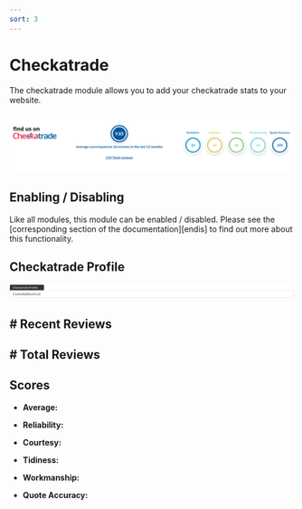 ```yaml
---
sort: 3
---
```


# Checkatrade

The checkatrade module allows you to add your checkatrade stats to your website.

![Image of the checkatrade module online](https://raw.githubusercontent.com/pinkpigeondocs/Pink-Pigeon-Documentation/master/docs/6_Modules/images/3_checkatrade_online.png)


## Enabling / Disabling

Like all modules, this module can be enabled / disabled. Please see the [corresponding section of the documentation][endis] to find out more about this functionality.

## Checkatrade Profile

![Image of the checkatrade profile input](https://raw.githubusercontent.com/pinkpigeondocs/Pink-Pigeon-Documentation/master/docs/6_Modules/images/3_checkatrade_chktrd_profile.png)

## # Recent Reviews



## # Total Reviews



## Scores

- **Average:**

- **Reliability:**

- **Courtesy:**

- **Tidiness:**

- **Workmanship:**

- **Quote Accuracy:**
